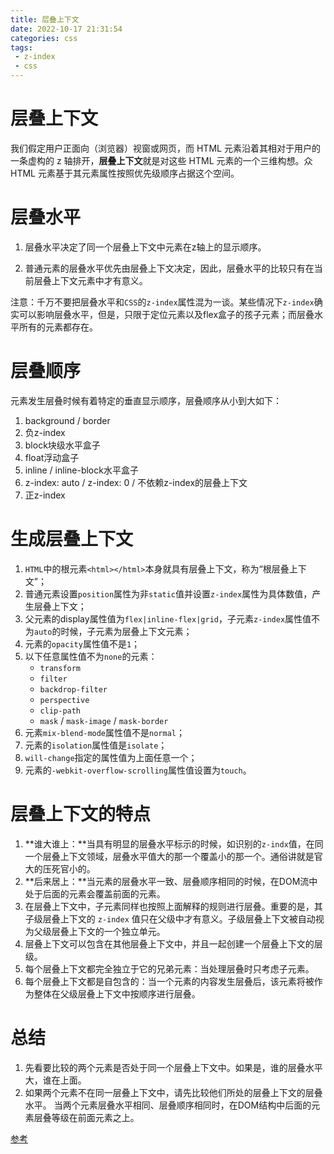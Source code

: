 ```yaml
---
title: 层叠上下文
date: 2022-10-17 21:31:54
categories: css
tags: 
 - z-index
 - css
---
```


# 层叠上下文

我们假定用户正面向（浏览器）视窗或网页，而 HTML 元素沿着其相对于用户的一条虚构的 z 轴排开，**层叠上下文**就是对这些 HTML 元素的一个三维构想。众 HTML 元素基于其元素属性按照优先级顺序占据这个空间。

# 层叠水平

1. 层叠水平决定了同一个层叠上下文中元素在z轴上的显示顺序。

2. 普通元素的层叠水平优先由层叠上下文决定，因此，层叠水平的比较只有在当前层叠上下文元素中才有意义。

注意：千万不要把层叠水平和`CSS`的`z-index`属性混为一谈。某些情况下`z-index`确实可以影响层叠水平，但是，只限于定位元素以及flex盒子的孩子元素；而层叠水平所有的元素都存在。

# 层叠顺序

元素发生层叠时候有着特定的垂直显示顺序，层叠顺序从小到大如下：

1. background / border
2. 负z-index
3. block块级水平盒子
4. float浮动盒子
5. inline / inline-block水平盒子
6. z-index: auto / z-index: 0 / 不依赖z-index的层叠上下文
7. 正z-index

# 生成层叠上下文

1. `HTML`中的根元素`<html></html>`本身就具有层叠上下文，称为“根层叠上下文”；
2. 普通元素设置`position`属性为非`static`值并设置`z-index`属性为具体数值，产生层叠上下文；
3. 父元素的display属性值为`flex|inline-flex|grid`，子元素`z-index`属性值不为`auto`的时候，子元素为层叠上下文元素；
4. 元素的`opacity`属性值不是`1`；
5. 以下任意属性值不为`none`的元素：
   - `transform`
   - `filter`
   - `backdrop-filter`
   - `perspective`
   - `clip-path`
   - `mask` / `mask-image` / `mask-border`
6. 元素`mix-blend-mode`属性值不是`normal`；
7. 元素的`isolation`属性值是`isolate`；
8. `will-change`指定的属性值为上面任意一个；
9. 元素的`-webkit-overflow-scrolling`属性值设置为`touch`。

# 层叠上下文的特点

1. **谁大谁上：**当具有明显的层叠水平标示的时候，如识别的`z-indx`值，在同一个层叠上下文领域，层叠水平值大的那一个覆盖小的那一个。通俗讲就是官大的压死官小的。
2. **后来居上：**当元素的层叠水平一致、层叠顺序相同的时候，在DOM流中处于后面的元素会覆盖前面的元素。
3. 在层叠上下文中，子元素同样也按照上面解释的规则进行层叠。重要的是，其子级层叠上下文的 `z-index` 值只在父级中才有意义。子级层叠上下文被自动视为父级层叠上下文的一个独立单元。
4. 层叠上下文可以包含在其他层叠上下文中，并且一起创建一个层叠上下文的层级。
5. 每个层叠上下文都完全独立于它的兄弟元素：当处理层叠时只考虑子元素。
6. 每个层叠上下文都是自包含的：当一个元素的内容发生层叠后，该元素将被作为整体在父级层叠上下文中按顺序进行层叠。

# 总结

1. 先看要比较的两个元素是否处于同一个层叠上下文中。如果是，谁的层叠水平大，谁在上面。 
2. 如果两个元素不在同一层叠上下文中，请先比较他们所处的层叠上下文的层叠水平。 当两个元素层叠水平相同、层叠顺序相同时，在DOM结构中后面的元素层叠等级在前面元素之上。



[参考](https://www.zhangxinxu.com/wordpress/2016/01/understand-css-stacking-context-order-z-index/)

